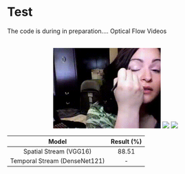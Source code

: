 # Test
The code is during in preparation....
Optical Flow Videos <br><br>
<div align="center">  
  <img src = "./assets/rgb_makeup.gif" width = 250>
  <img src = "./assets/makeup_opt.gif" width = 250>
  <img src = "./assets/makeup_inverted_opt.gif" width = 250>
</p>


| Model | Result (%) | 
|:-------------------------------:|:--------:|
| Spatial Stream (VGG16)          | 88.51 | 
| Temporal Stream (DenseNet121)   |  -  |  



